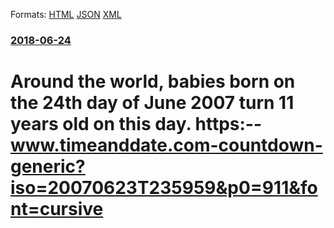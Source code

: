 
Formats: [HTML](/news/2018/06/24/around-the-world-babies-born-on-the-24th-day-of-june-2007-turn-11-years-old-on-this-day-https-www-timeanddate-com-countdown-generic-iso.html)  [JSON](/news/2018/06/24/around-the-world-babies-born-on-the-24th-day-of-june-2007-turn-11-years-old-on-this-day-https-www-timeanddate-com-countdown-generic-iso.json)  [XML](/news/2018/06/24/around-the-world-babies-born-on-the-24th-day-of-june-2007-turn-11-years-old-on-this-day-https-www-timeanddate-com-countdown-generic-iso.xml)  

### [2018-06-24](/news/2018/06/24/index.md)

##### 
# Around the world, babies born on the 24th day of June 2007 turn 11 years old on this day. https:--www.timeanddate.com-countdown-generic?iso=20070623T235959&p0=911&font=cursive



